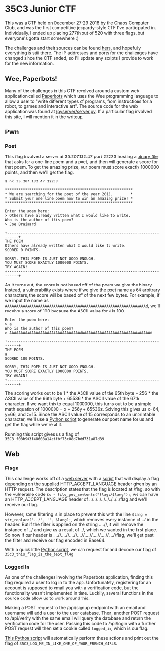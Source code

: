 # 35C3 Junior CTF

This was a CTF held on December 27-29 2018 by the Chaos Computer Club, and was the first competitive jeopardy-style CTF I've participated in. Individually, I ended up placing 277th out of 520 with three flags, but everyone's gotta start somewhere :)

The challenges and their sources can be found [here](https://junior.35c3ctf.ccc.ac/challenges/ "link to the ctf"), and hopefully everything is still there. The IP addresses and ports for the challenges have changed since the CTF ended, so I'll update any scripts I provide to work for the new information.

## Wee, Paperbots!

Many of the challenges in this CTF revolved around a custom web application called [Paperbots](http://35.207.132.47 "The web application") which uses the Wee programming language to allow a user to "write different types of programs, from instructions for a robot, to games and interactive art". The source code for the web application was found at [/pyserver/server.py](./files/wee_server.py "Source code for the web application"). If a particular flag involved this site, I will mention it in the writeup.

## Pwn

### Poet

This flag involved a server at 35.207.132.47 port 22223 hosting a [binary file](./files/poet.bin "The vulnerable binary file") that asks for a one-line poem and a poet, and then will generate a score for that poem. To get the amazing prize, our poem must score exactly 1000000 points, and then we'll get the flag.

```
$ nc 35.207.132.47 22223

**********************************************************
* We are searching for the poet of the year 2018.        *
* Submit your one line poem now to win an amazing prize! *
**********************************************************

Enter the poem here:
> Others have already written what I would like to write.
Who is the author of this poem?
> Joe Brainard

+---------------------------------------------------------------------------+
THE POEM
Others have already written what I would like to write.
SCORED 0 POINTS.

SORRY, THIS POEM IS JUST NOT GOOD ENOUGH.
YOU MUST SCORE EXACTLY 1000000 POINTS.
TRY AGAIN!
+---------------------------------------------------------------------------+
```

As it turns out, the score is not based off of the poem we give the binary. Instead, a vulnerability exists where if we give the poet name as 64 arbitrary characters, the score will be based off of the next few bytes. For example, if we input the name as `AAAAAAAAAAAAAAAAAAAAAAAAAAAAAAAAAAAAAAAAAAAAAAAAAAAAAAAAAAAAAAAAd`, we'll receive a score of 100 because the ASCII value for `d` is 100.

```
Enter the poem here:
> a
Who is the author of this poem?
> AAAAAAAAAAAAAAAAAAAAAAAAAAAAAAAAAAAAAAAAAAAAAAAAAAAAAAAAAAAAAAAAd

+---------------------------------------------------------------------------+
THE POEM
a
SCORED 100 POINTS.

SORRY, THIS POEM IS JUST NOT GOOD ENOUGH.
YOU MUST SCORE EXACTLY 1000000 POINTS.
TRY AGAIN!
+---------------------------------------------------------------------------+
```

The scoring works out to be 1 * the ASCII value of the 65th byte + 256 * the ASCII value of the 66th byte + 65536 * the ASCII value of the 67th character. If we want this to equal 1000000, this turns out to be a simple math equation of 1000000 = x + 256y + 65536z. Solving this gives us x=64, y=66, and z=15. Since the ASCII value of 15 corresponds to an unprintable character, we'll use a [Python script](./files/poet.py "Python script to get the flag") to generate our poet name for us and get the flag while we're at it.

Running this script gives us a flag of `35C3_f08b903f48608a14cbfbf73c08d7bdd731a87d39`

## Web

### Flags

This challenge works off of a [web server](http://35.207.132.47:84/ "The webserver") with a [script](./files/flags.php "The script served by the webserver") that will display a flag depending on the supplied HTTP\_ACCEPT\_LANGUAGE header given by an HTTP request. The description states that the flag is located at /flag, so with the vulnerable code `$c = file_get_contents("flags/$lang");`, we can have an HTTP\_ACCEPT\_LANGUAGE header of ../../../../../../../../flag and we'll receive our flag.

However, some filtering is in place to prevent this with the line `$lang = str_replace('../', '', $lang);`, which removes every instance of ../ in the header. But if the filter is applied on the string ....//, it will remove the instance of ../ and give us a result of ../, which we wanted in the first place. So now if our header is ....//....//....//....//....//....//....//....//flag, we'll get past the filter and receive our flag encoded in Base64.

With a quick little [Python script](./files/flags.py "Python script to get the flag"), we can request for and decode our flag of `35c3_this_flag_is_the_be5t_fl4g`

### Logged In

As one of the challenges involving the Paperbots application, finding this flag required a user to log in to the app. Unfortunately, registering for an account is supposed to email you with a verification code, but the functionality wasn't implemented in time. Luckily, several functions in the source code allow us to work around this.

Making a POST request to the /api/signup endpoint with an email and username will add a user to the user database. Then, another POST request to /api/verify with the same email will query the database and return the verification code for the user. Passing this code to /api/login with a further POST request will then set a cookie called `logged_in`, which is our flag.

[This Python script](./files/loggedin.py "Python script to get the flag") will automatically perform these actions and print out the flag of `35C3_LOG_ME_IN_LIKE_ONE_OF_YOUR_FRENCH_GIRLS`.
